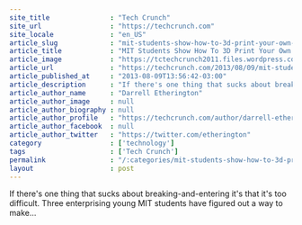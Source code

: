 ```yaml
---
site_title               : "Tech Crunch"
site_url                 : "https://techcrunch.com"
site_locale              : "en_US"
article_slug             : "mit-students-show-how-to-3d-print-your-own-non-duplicatable-keys-for-easy-breaking-and-entering"
article_title            : "MIT Students Show How To 3D Print Your Own Non-Duplicatable Keys For Easy Breaking And Entering"
article_image            : "https://tctechcrunch2011.files.wordpress.com/2013/08/210977249_da533e62a4_o.jpg?w=682&h=400&crop=1"
article_url              : "https://techcrunch.com/2013/08/09/mit-students-show-how-to-3d-print-your-own-non-duplicatable-keys-for-easy-breaking-and-entering/"
article_published_at     : "2013-08-09T13:56:42-03:00"
article_description      : "If there's one thing that sucks about breaking-and-entering it's that it's too difficult. Three enterprising young MIT students have figured out a way to make..."
article_author_name      : "Darrell Etherington"
article_author_image     : null
article_author_biography : null
article_author_profile   : "https://techcrunch.com/author/darrell-etherington/"
article_author_facebook  : null
article_author_twitter   : "https://twitter.com/etherington"
category                 : ['technology']
tags                     : ['Tech Crunch']
permalink                : "/:categories/mit-students-show-how-to-3d-print-your-own-non-duplicatable-keys-for-easy-breaking-and-entering/"
layout                   : post
---
```


If there's one thing that sucks about breaking-and-entering it's that it's too difficult. Three enterprising young MIT students have figured out a way to make...
